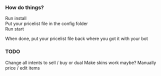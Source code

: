 ### How do things?
Run install  
Put your pricelist file in the config folder  
Run start  

When done, put your pricelist file back where you got it with your bot


### TODO
Change all intents to sell / buy or dual
Make skins work maybe?
Manually price / edit items